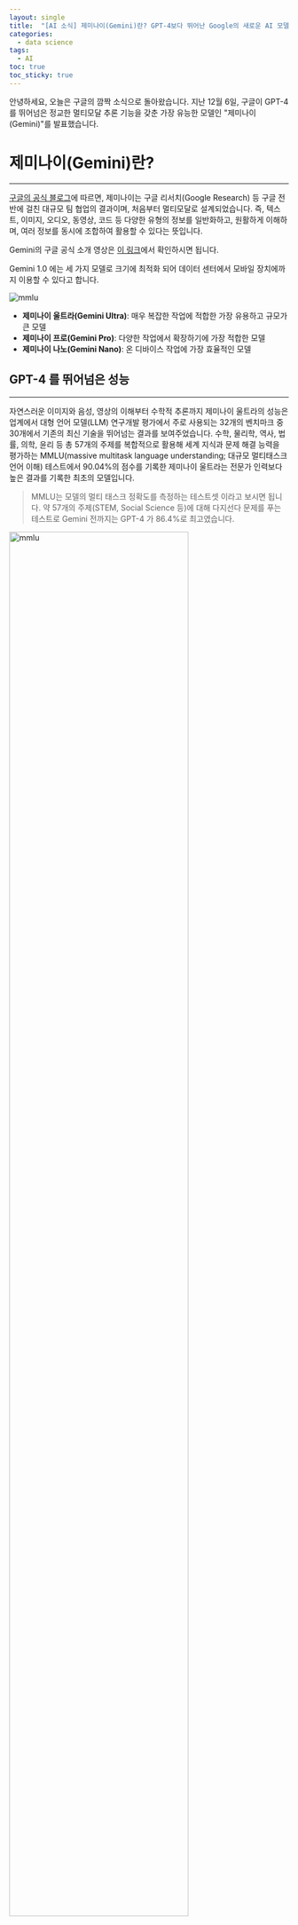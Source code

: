 ```yaml
---
layout: single
title:  "[AI 소식] 제미나이(Gemini)란? GPT-4보다 뛰어난 Google의 새로운 AI 모델 쉽게 이해하기"
categories:
  - data science
tags:
  - AI
toc: true
toc_sticky: true
---
```


안녕하세요, 오늘은 구글의 깜짝 소식으로 돌아왔습니다. 지난 12월 6일, 구글이 GPT-4를 뛰어넘은 정교한 멀티모달 추론 기능을 갖춘 가장 유능한 모델인 "제미나이(Gemini)"를 발표했습니다. 

# 제미나이(Gemini)란?

-----

[구글의 공식 블로그](https://korea.googleblog.com/2023/12/blog-post_652.html)에 따르면, 제미나이는 구글 리서치(Google Research) 등 구글 전반에 걸친 대규모 팀 협업의 결과이며, 처음부터 멀티모달로 설계되었습니다. 
즉, 텍스트, 이미지, 오디오, 동영상, 코드 등 다양한 유형의 정보를 일반화하고, 원활하게 이해하며, 여러 정보를 동시에 조합하여 활용할 수 있다는 뜻입니다.

Gemini의 구글 공식 소개 영상은 [이 링크](https://deepmind.google/technologies/gemini/#introduction)에서 확인하시면 됩니다.

Gemini 1.0 에는 세 가지 모델로 크기에 최적화 되어 데이터 센터에서 모바일 장치에까지 이용할 수 있다고 합니다.

<img src="/assets/img/2023-12-08-google-gemini/gemini-3-models.png" alt="mmlu" >
<figcaption align = "center"></figcaption>

- **제미나이 울트라(Gemini Ultra)**: 매우 복잡한 작업에 적합한 가장 유용하고 규모가 큰 모델
- **제미나이 프로(Gemini Pro)**: 다양한 작업에서 확장하기에 가장 적합한 모델 
- **제미나이 나노(Gemini Nano)**: 온 디바이스 작업에 가장 효율적인 모델

## GPT-4 를 뛰어넘은 성능

------
자연스러운 이미지와 음성, 영상의 이해부터 수학적 추론까지 제미나이 울트라의 성능은 업계에서 대형 언어 모델(LLM) 연구개발 평가에서 주로 사용되는 32개의 벤치마크 중 30개에서 기존의 최신 기술을 뛰어넘는 결과를 보여주었습니다.
수학, 물리학, 역사, 법률, 의학, 윤리 등 총 57개의 주제를 복합적으로 활용해 세계 지식과 문제 해결 능력을 평가하는 MMLU(massive multitask language understanding; 대규모 멀티태스크 언어 이해) 테스트에서 90.04%의 점수를 기록한 제미나이 울트라는 전문가 인력보다 높은 결과를 기록한 최초의 모델입니다.
> MMLU는 모델의 멀티 태스크 정확도를 측정하는 테스트셋 이라고 보시면 됩니다. 약 57개의 주제(STEM, Social Science 등)에 대해 다지선다 문제를 푸는 테스트로 Gemini 전까지는 GPT-4 가 86.4%로 최고였습니다.

<img src="/assets/img/2023-12-08-google-gemini/mmlu-performance.png" alt="mmlu" style="width:80%">
<figcaption align = "center"><b>이미지 출처 - https://paperswithcode.com/sota/multi-task-language-understanding-on-mmlu</b></figcaption>

아래는 [Gemini에서 제공한 영역별 capabilities](https://deepmind.google/technologies/gemini/#capabilities) 에 대한 상세 내역입니다.

<img src="/assets/img/2023-12-08-google-gemini/performance.png" alt="performance" >
<figcaption align = "center"> </figcaption>


구글의 공식 블로그에 따르면, 이미지 벤치마크 테스트에서 제미나이 울트라는 객체 문자 인식(OCR) 시스템의 도움 없이도 이전의 최신 모델보다 뛰어난 성능을 보였다고 합니다. 
이러한 벤치마크 결과는 제미나이의 기본적인 멀티모달 기반을 강조하는 동시에 제미나이가 더 복잡한 멀티모달 추론 능력이 있다는 가능성을 보여줍니다.

> OCR 시스템의 도움 없이도 가능하다고요? 음, 그럼 저는 기존 OCR 개의 서비스들을 비교평가한 내용과 제미나이를 비교해보는 포스팅도 작성해봐야겠네요..!
 
<img src="/assets/img/2023-12-08-google-gemini/multimodal.png" alt="multimodal" >
<figcaption align = "center"> </figcaption>

더 자세한 내용은 [technical report](https://storage.googleapis.com/deepmind-media/gemini/gemini_1_report.pdf) 를 참고해주세요.

# Why Does it Matter?

------

Gemini는 텍스트, 이미지, 음성 등 다양한 형태의 정보를 인지하고 inference 할 수 있는 모델입니다. 뭐가 그렇게 특별한데? 라고 생각이 드신다면.. [Hands-on 영상](https://youtu.be/UIZAiXYceBI?si=rrkjKz5u8Xox7la1)을 보시면 바로 이해 가실 겁니다. 
공식 소개 영상에서 표현 했듯이, Gemini는 AI Assistant와 같은 느낌으로 굉장히 빠른 속도로 자연스럽게 반응 합니다. 저는 이 영상을 보면서 영화 아이언맨 속 로버트 다우니 주니어의 AI 비서 자비스가 생각났어요.
단순히 그림이나 이미지를 인식하는 것을 넘어서, 문맥과 상황을 이해해야 하는 복잡한 추론까지 가능한 것으로 보입니다. 한 예로, 제미나이가 나라 이름 맞추는 퀴즈를 내는데, 사람이 세계 지도 그림 위에 손가락으로 해당 나라를 가리키면 어느 나라인지 이해하고 정답/오답을 알려줍니다.

<img src="/assets/img/2023-12-08-google-gemini/worldmap_quiz.png" alt="worldmap" >
<figcaption align = "center"> </figcaption>

## 기존 Multimodal Model 과의 차이

Multimodal AI는 텍스트, 이미지, 영상, 음성 등 다양한 데이터 모달리티를 함께 고려하여 서로의 관계성을 학습 및 표현하는 기술입니다. 
따라서 Multimodal AI는 이미지로 텍스트 검색을 하거나 텍스트에서 이미지를 검색, 혹은 이미지와 텍스트를 같이 이해하는 Multimodal 검색이 가능합니다. 
그리고 최근에는 이미지를 보고 텍스트를 생성하거나 텍스트를 기반으로 이미지를 생성하는 다양한 활용 사례도 존재합니다.

지금까지 multimodal AI model을 만드는 전통적인 방식은 서로 다른 모달리티에 대해 별도의 구성 요소를 학습 시킨 다음 이를 서로 연결하여 일부 기능을 비슷하게 모방하는 것이라 복잡한 추론에는 어려움을 겪을 수 있었다고 합니다.

<img src="/assets/img/2023-12-08-google-gemini/traditional_multimodal.png" alt="traditional_multimodal" style="width:80%">
<figcaption align = "center"> </figcaption>

Gemini의 경우, foundation 부터 다양한 모달리티에 대한 사전 학습을 통해 기본적으로 멀티모달이 되도록 설계했다고 합니다. 
그 결과, Gemini는 처음부터 텍스트, 오디오, 이미지, 영상 등 다양한 입력값을 원활하게 이해하고 받아 추론할 수 있으며, 기존 멀티모달 모델보다 훨씬 뛰어난 성능을 보여준다고 하네요.

<img src="/assets/img/2023-12-08-google-gemini/gemini-architecture.png" alt="architecture" style="width:80%">
<figcaption align = "center"> </figcaption>

조금더 자세히 살펴볼까요? [Technical Report](https://storage.googleapis.com/deepmind-media/gemini/gemini_1_report.pdf) 를 보면, 


## ChatGPT를 넘어설 수 있을까?

-----

오늘 Gemini의 [Hands-on 영상](https://www.youtube.com/watch?v=UIZAiXYceBI)을 보는 내내 mind-blowing!! 미쳤다! 라는 말밖에 나오지 않았습니다. 
Gemini의 multimodal 기능 자체로도 많은 사람들을 놀랍게 하고 있지만, 가장 핵심은 역시 데이터 아닐까?
구글 검색, 유투브, Google Scholar 등 구글의 풍부하고 방대한 학습 데이터는 결국 타 모델과 가장 핵심적인 차이가 있다고 생각됩니다. 
거대 기업의 LLM 출시 및 배포는 모델을 사용하는 나와 같은 유저 입장에서는 여러 테스트를 해볼 수 있는 반가운 소식이며 꿀잼인 것 같습니다. 

작년 11월, 공개 5일 만에 100만 가입자를 돌파한 ChatGPT의 열풍이 구글에게는 굉장히 큰 충격이었을거라 생각합니다. 
이후, Bard(바드)를 급하게 공개했지만, ChatGPT 만큼의 뜨거운 반응이 있지도 않았고, 이미 ChatGPT를 사용하고 있는 나와 같은 유저들에겐 "글쎄..? 굳이..?" 라는 반응이 대다수였던 것 같아요. 
구글 내에서 코드 레드를 선언하고 Generative AI에 대한 공격적인 투자를 시작했다는 이야기도 있었을 만큼.. 이러한 노력의 일환으로 Gemini 도 출시되었을 거라 생각됩니다.
Fine-Tuned Gemini Pro가 적용된 Bard(바드)를 이용할 수 있다고 하니, Gemini 가 탑재된 제품/솔루션을 경험해보고 싶다면, [이 블로그](https://blog.google/products/bard/google-bard-try-gemini-ai/)를 참고해보셔도 좋을 것 같네요.


# Reference

----
- [https://korea.googleblog.com/2023/12/blog-post_652.html](https://korea.googleblog.com/2023/12/blog-post_652.html)
- [https://www.techopedia.com/kr/google-gemini-is-a-serious-threat-to-chatgpt-heres-why](https://www.techopedia.com/kr/google-gemini-is-a-serious-threat-to-chatgpt-heres-why)
- [https://storage.googleapis.com/deepmind-media/gemini/gemini_1_report.pdf](https://storage.googleapis.com/deepmind-media/gemini/gemini_1_report.pdf)


